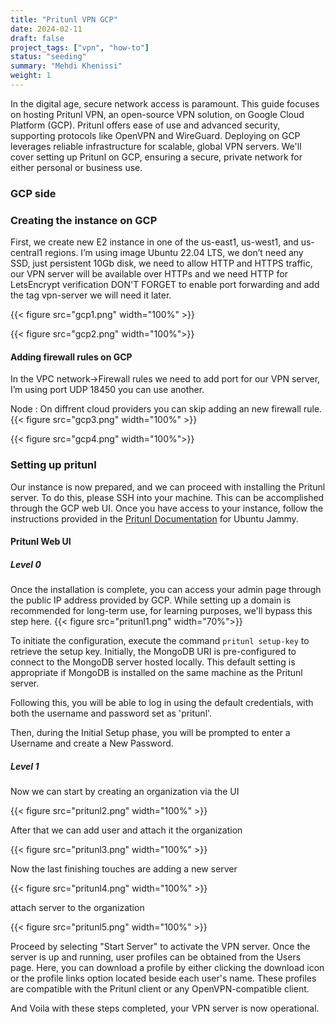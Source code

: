```yaml
---
title: "Pritunl VPN GCP"
date: 2024-02-11
draft: false
project_tags: ["vpn", "how-to"]
status: "seeding"
summary: "Mehdi Khenissi"
weight: 1
---
```


In the digital age, secure network access is paramount. This guide focuses on hosting Pritunl VPN, an open-source VPN solution, on Google Cloud Platform (GCP). Pritunl offers ease of use and advanced security, supporting protocols like OpenVPN and WireGuard. Deploying on GCP leverages reliable infrastructure for scalable, global VPN servers. We'll cover setting up Pritunl on GCP, ensuring a secure, private network for either personal or business use.

### GCP side 

### Creating the instance on GCP
First, we create new E2 instance in one of the us-east1, us-west1, and us-central1 regions. I’m using image Ubuntu 22.04 LTS, we don’t need any SSD, just persistent 10Gb disk, we need to allow HTTP and HTTPS traffic, our VPN server will be available over HTTPs and we need HTTP for LetsEncrypt verification DON'T FORGET to enable port forwarding and add the tag vpn-server we will need it later.


{{< figure src="gcp1.png" width="100%" >}}

{{< figure src="gcp2.png" width="100%">}}


#### Adding firewall rules on GCP 

In the VPC network->Firewall rules we need to add port for our VPN server, I’m using port UDP 18450 you can use another.

Node : On diffrent cloud providers you can skip adding an new firewall rule. 
{{< figure src="gcp3.png" width="100%" >}}

{{< figure src="gcp4.png" width="100%">}}

### Setting up pritunl 

Our instance is now prepared, and we can proceed with installing the Pritunl server. To do this, please SSH into your machine. This can be accomplished through the GCP web UI. Once you have access to your instance, follow the instructions provided in the [Pritunl Documentation](https://docs.pritunl.com/docs/installation) for Ubuntu Jammy.


#### Pritunl Web UI 

##### Level 0 
Once the installation is complete, you can access your admin page through the public IP address provided by GCP. While setting up a domain is recommended for long-term use, for learning purposes, we'll bypass this step here.
{{< figure src="pritunl1.png" width="70%">}}


To initiate the configuration, execute the command `pritunl setup-key` to retrieve the setup key. Initially, the MongoDB URI is pre-configured to connect to the MongoDB server hosted locally. This default setting is appropriate if MongoDB is installed on the same machine as the Pritunl server.

Following this, you will be able to log in using the default credentials, with both the username and password set as 'pritunl'.

Then, during the Initial Setup phase, you will be prompted to enter a Username and create a New Password.

##### Level 1

Now we can start by creating an organization via the UI 

{{< figure src="pritunl2.png" width="100%" >}}

After that we can add user and attach it the organization

{{< figure src="pritunl3.png" width="100%" >}}


Now the last finishing touches are adding a new server 

{{< figure src="pritunl4.png" width="100%" >}}


attach server to the organization 

{{< figure src="pritunl5.png" width="100%" >}}

Proceed by selecting "Start Server" to activate the VPN server. Once the server is up and running, user profiles can be obtained from the Users page. Here, you can download a profile by either clicking the download icon or the profile links option located beside each user's name. These profiles are compatible with the Pritunl client or any OpenVPN-compatible client.

And Voila with these steps completed, your VPN server is now operational.
